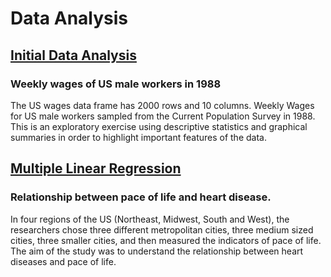 # Data Analysis

## [Initial Data Analysis](https://github.com/shivangi-sinha/DataAnalysis/blob/master/Wage%20work/Initial%20Data%20Analysis.pdf)
### Weekly wages of US male workers in 1988

The US wages data frame has 2000 rows and 10 columns. Weekly Wages for US male workers sampled from the Current Population Survey in 1988. This is an exploratory exercise using descriptive statistics and graphical summaries in order to highlight important features of the data.

## [Multiple Linear Regression](https://github.com/shivangi-sinha/DataAnalysis/blob/master/MLR/ReportNEW.pdf) 
### Relationship between pace of life and heart disease.

In four regions of the US (Northeast, Midwest, South and West), the researchers chose three different  metropolitan cities, three medium sized cities, three smaller cities, and then measured the indicators of pace of life. The aim of the study was to understand the relationship between heart diseases and pace of life.

